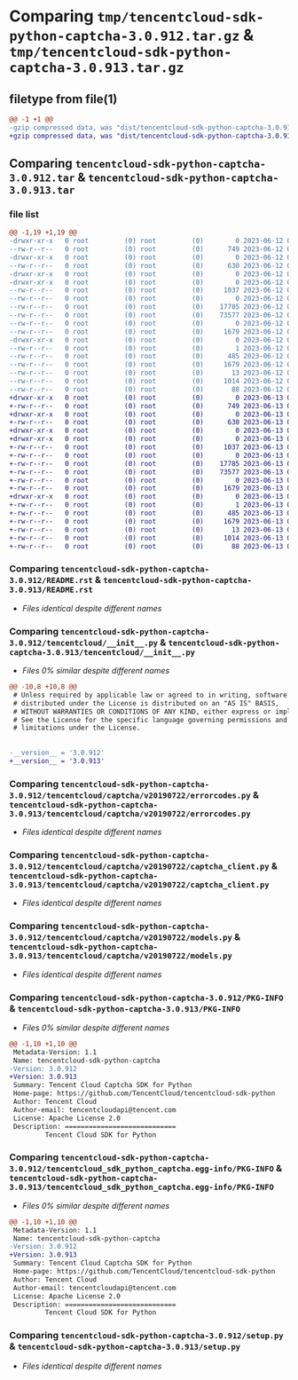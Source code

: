 # Comparing `tmp/tencentcloud-sdk-python-captcha-3.0.912.tar.gz` & `tmp/tencentcloud-sdk-python-captcha-3.0.913.tar.gz`

## filetype from file(1)

```diff
@@ -1 +1 @@
-gzip compressed data, was "dist/tencentcloud-sdk-python-captcha-3.0.912.tar", last modified: Mon Jun 12 02:58:06 2023, max compression
+gzip compressed data, was "dist/tencentcloud-sdk-python-captcha-3.0.913.tar", last modified: Tue Jun 13 02:05:43 2023, max compression
```

## Comparing `tencentcloud-sdk-python-captcha-3.0.912.tar` & `tencentcloud-sdk-python-captcha-3.0.913.tar`

### file list

```diff
@@ -1,19 +1,19 @@
-drwxr-xr-x   0 root         (0) root         (0)        0 2023-06-12 02:58:06.000000 tencentcloud-sdk-python-captcha-3.0.912/
--rw-r--r--   0 root         (0) root         (0)      749 2023-06-12 02:58:06.000000 tencentcloud-sdk-python-captcha-3.0.912/README.rst
-drwxr-xr-x   0 root         (0) root         (0)        0 2023-06-12 02:58:06.000000 tencentcloud-sdk-python-captcha-3.0.912/tencentcloud/
--rw-r--r--   0 root         (0) root         (0)      630 2023-06-12 02:58:06.000000 tencentcloud-sdk-python-captcha-3.0.912/tencentcloud/__init__.py
-drwxr-xr-x   0 root         (0) root         (0)        0 2023-06-12 02:58:06.000000 tencentcloud-sdk-python-captcha-3.0.912/tencentcloud/captcha/
-drwxr-xr-x   0 root         (0) root         (0)        0 2023-06-12 02:58:06.000000 tencentcloud-sdk-python-captcha-3.0.912/tencentcloud/captcha/v20190722/
--rw-r--r--   0 root         (0) root         (0)     1037 2023-06-12 02:58:06.000000 tencentcloud-sdk-python-captcha-3.0.912/tencentcloud/captcha/v20190722/errorcodes.py
--rw-r--r--   0 root         (0) root         (0)        0 2023-06-12 02:58:06.000000 tencentcloud-sdk-python-captcha-3.0.912/tencentcloud/captcha/v20190722/__init__.py
--rw-r--r--   0 root         (0) root         (0)    17785 2023-06-12 02:58:06.000000 tencentcloud-sdk-python-captcha-3.0.912/tencentcloud/captcha/v20190722/captcha_client.py
--rw-r--r--   0 root         (0) root         (0)    73577 2023-06-12 02:58:06.000000 tencentcloud-sdk-python-captcha-3.0.912/tencentcloud/captcha/v20190722/models.py
--rw-r--r--   0 root         (0) root         (0)        0 2023-06-12 02:58:06.000000 tencentcloud-sdk-python-captcha-3.0.912/tencentcloud/captcha/__init__.py
--rw-r--r--   0 root         (0) root         (0)     1679 2023-06-12 02:58:06.000000 tencentcloud-sdk-python-captcha-3.0.912/PKG-INFO
-drwxr-xr-x   0 root         (0) root         (0)        0 2023-06-12 02:58:06.000000 tencentcloud-sdk-python-captcha-3.0.912/tencentcloud_sdk_python_captcha.egg-info/
--rw-r--r--   0 root         (0) root         (0)        1 2023-06-12 02:58:06.000000 tencentcloud-sdk-python-captcha-3.0.912/tencentcloud_sdk_python_captcha.egg-info/dependency_links.txt
--rw-r--r--   0 root         (0) root         (0)      485 2023-06-12 02:58:06.000000 tencentcloud-sdk-python-captcha-3.0.912/tencentcloud_sdk_python_captcha.egg-info/SOURCES.txt
--rw-r--r--   0 root         (0) root         (0)     1679 2023-06-12 02:58:06.000000 tencentcloud-sdk-python-captcha-3.0.912/tencentcloud_sdk_python_captcha.egg-info/PKG-INFO
--rw-r--r--   0 root         (0) root         (0)       13 2023-06-12 02:58:06.000000 tencentcloud-sdk-python-captcha-3.0.912/tencentcloud_sdk_python_captcha.egg-info/top_level.txt
--rw-r--r--   0 root         (0) root         (0)     1014 2023-06-12 02:58:06.000000 tencentcloud-sdk-python-captcha-3.0.912/setup.py
--rw-r--r--   0 root         (0) root         (0)       88 2023-06-12 02:58:06.000000 tencentcloud-sdk-python-captcha-3.0.912/setup.cfg
+drwxr-xr-x   0 root         (0) root         (0)        0 2023-06-13 02:05:43.000000 tencentcloud-sdk-python-captcha-3.0.913/
+-rw-r--r--   0 root         (0) root         (0)      749 2023-06-13 02:05:43.000000 tencentcloud-sdk-python-captcha-3.0.913/README.rst
+drwxr-xr-x   0 root         (0) root         (0)        0 2023-06-13 02:05:43.000000 tencentcloud-sdk-python-captcha-3.0.913/tencentcloud/
+-rw-r--r--   0 root         (0) root         (0)      630 2023-06-13 02:05:43.000000 tencentcloud-sdk-python-captcha-3.0.913/tencentcloud/__init__.py
+drwxr-xr-x   0 root         (0) root         (0)        0 2023-06-13 02:05:43.000000 tencentcloud-sdk-python-captcha-3.0.913/tencentcloud/captcha/
+drwxr-xr-x   0 root         (0) root         (0)        0 2023-06-13 02:05:43.000000 tencentcloud-sdk-python-captcha-3.0.913/tencentcloud/captcha/v20190722/
+-rw-r--r--   0 root         (0) root         (0)     1037 2023-06-13 02:05:43.000000 tencentcloud-sdk-python-captcha-3.0.913/tencentcloud/captcha/v20190722/errorcodes.py
+-rw-r--r--   0 root         (0) root         (0)        0 2023-06-13 02:05:43.000000 tencentcloud-sdk-python-captcha-3.0.913/tencentcloud/captcha/v20190722/__init__.py
+-rw-r--r--   0 root         (0) root         (0)    17785 2023-06-13 02:05:43.000000 tencentcloud-sdk-python-captcha-3.0.913/tencentcloud/captcha/v20190722/captcha_client.py
+-rw-r--r--   0 root         (0) root         (0)    73577 2023-06-13 02:05:43.000000 tencentcloud-sdk-python-captcha-3.0.913/tencentcloud/captcha/v20190722/models.py
+-rw-r--r--   0 root         (0) root         (0)        0 2023-06-13 02:05:43.000000 tencentcloud-sdk-python-captcha-3.0.913/tencentcloud/captcha/__init__.py
+-rw-r--r--   0 root         (0) root         (0)     1679 2023-06-13 02:05:43.000000 tencentcloud-sdk-python-captcha-3.0.913/PKG-INFO
+drwxr-xr-x   0 root         (0) root         (0)        0 2023-06-13 02:05:43.000000 tencentcloud-sdk-python-captcha-3.0.913/tencentcloud_sdk_python_captcha.egg-info/
+-rw-r--r--   0 root         (0) root         (0)        1 2023-06-13 02:05:43.000000 tencentcloud-sdk-python-captcha-3.0.913/tencentcloud_sdk_python_captcha.egg-info/dependency_links.txt
+-rw-r--r--   0 root         (0) root         (0)      485 2023-06-13 02:05:43.000000 tencentcloud-sdk-python-captcha-3.0.913/tencentcloud_sdk_python_captcha.egg-info/SOURCES.txt
+-rw-r--r--   0 root         (0) root         (0)     1679 2023-06-13 02:05:43.000000 tencentcloud-sdk-python-captcha-3.0.913/tencentcloud_sdk_python_captcha.egg-info/PKG-INFO
+-rw-r--r--   0 root         (0) root         (0)       13 2023-06-13 02:05:43.000000 tencentcloud-sdk-python-captcha-3.0.913/tencentcloud_sdk_python_captcha.egg-info/top_level.txt
+-rw-r--r--   0 root         (0) root         (0)     1014 2023-06-13 02:05:43.000000 tencentcloud-sdk-python-captcha-3.0.913/setup.py
+-rw-r--r--   0 root         (0) root         (0)       88 2023-06-13 02:05:43.000000 tencentcloud-sdk-python-captcha-3.0.913/setup.cfg
```

### Comparing `tencentcloud-sdk-python-captcha-3.0.912/README.rst` & `tencentcloud-sdk-python-captcha-3.0.913/README.rst`

 * *Files identical despite different names*

### Comparing `tencentcloud-sdk-python-captcha-3.0.912/tencentcloud/__init__.py` & `tencentcloud-sdk-python-captcha-3.0.913/tencentcloud/__init__.py`

 * *Files 0% similar despite different names*

```diff
@@ -10,8 +10,8 @@
 # Unless required by applicable law or agreed to in writing, software
 # distributed under the License is distributed on an "AS IS" BASIS,
 # WITHOUT WARRANTIES OR CONDITIONS OF ANY KIND, either express or implied.
 # See the License for the specific language governing permissions and
 # limitations under the License.
 
 
-__version__ = '3.0.912'
+__version__ = '3.0.913'
```

### Comparing `tencentcloud-sdk-python-captcha-3.0.912/tencentcloud/captcha/v20190722/errorcodes.py` & `tencentcloud-sdk-python-captcha-3.0.913/tencentcloud/captcha/v20190722/errorcodes.py`

 * *Files identical despite different names*

### Comparing `tencentcloud-sdk-python-captcha-3.0.912/tencentcloud/captcha/v20190722/captcha_client.py` & `tencentcloud-sdk-python-captcha-3.0.913/tencentcloud/captcha/v20190722/captcha_client.py`

 * *Files identical despite different names*

### Comparing `tencentcloud-sdk-python-captcha-3.0.912/tencentcloud/captcha/v20190722/models.py` & `tencentcloud-sdk-python-captcha-3.0.913/tencentcloud/captcha/v20190722/models.py`

 * *Files identical despite different names*

### Comparing `tencentcloud-sdk-python-captcha-3.0.912/PKG-INFO` & `tencentcloud-sdk-python-captcha-3.0.913/PKG-INFO`

 * *Files 0% similar despite different names*

```diff
@@ -1,10 +1,10 @@
 Metadata-Version: 1.1
 Name: tencentcloud-sdk-python-captcha
-Version: 3.0.912
+Version: 3.0.913
 Summary: Tencent Cloud Captcha SDK for Python
 Home-page: https://github.com/TencentCloud/tencentcloud-sdk-python
 Author: Tencent Cloud
 Author-email: tencentcloudapi@tencent.com
 License: Apache License 2.0
 Description: ============================
         Tencent Cloud SDK for Python
```

### Comparing `tencentcloud-sdk-python-captcha-3.0.912/tencentcloud_sdk_python_captcha.egg-info/PKG-INFO` & `tencentcloud-sdk-python-captcha-3.0.913/tencentcloud_sdk_python_captcha.egg-info/PKG-INFO`

 * *Files 0% similar despite different names*

```diff
@@ -1,10 +1,10 @@
 Metadata-Version: 1.1
 Name: tencentcloud-sdk-python-captcha
-Version: 3.0.912
+Version: 3.0.913
 Summary: Tencent Cloud Captcha SDK for Python
 Home-page: https://github.com/TencentCloud/tencentcloud-sdk-python
 Author: Tencent Cloud
 Author-email: tencentcloudapi@tencent.com
 License: Apache License 2.0
 Description: ============================
         Tencent Cloud SDK for Python
```

### Comparing `tencentcloud-sdk-python-captcha-3.0.912/setup.py` & `tencentcloud-sdk-python-captcha-3.0.913/setup.py`

 * *Files identical despite different names*

